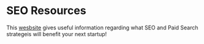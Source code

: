# SEO Resources
This [wesbsite](https://angelaflorespr-marketing.com/michigan-seo-and-paid-search-best-practices/) gives useful information regarding what
SEO and Paid Search strategeis will benefit your next startup!
